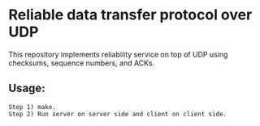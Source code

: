# Reliable data transfer protocol over UDP
This repository implements reliability service on top of UDP using checksums, sequence numbers, and ACKs.

## Usage:
    Step 1) make.
    Step 2) Run server on server side and client on client side.
